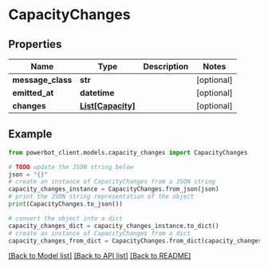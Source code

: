 # CapacityChanges


## Properties

Name | Type | Description | Notes
------------ | ------------- | ------------- | -------------
**message_class** | **str** |  | [optional] 
**emitted_at** | **datetime** |  | [optional] 
**changes** | [**List[Capacity]**](Capacity.md) |  | [optional] 

## Example

```python
from powerbot_client.models.capacity_changes import CapacityChanges

# TODO update the JSON string below
json = "{}"
# create an instance of CapacityChanges from a JSON string
capacity_changes_instance = CapacityChanges.from_json(json)
# print the JSON string representation of the object
print(CapacityChanges.to_json())

# convert the object into a dict
capacity_changes_dict = capacity_changes_instance.to_dict()
# create an instance of CapacityChanges from a dict
capacity_changes_from_dict = CapacityChanges.from_dict(capacity_changes_dict)
```
[[Back to Model list]](../README.md#documentation-for-models) [[Back to API list]](../README.md#documentation-for-api-endpoints) [[Back to README]](../README.md)


